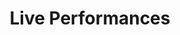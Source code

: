 ---
title: Live Performances
artwork: '{{ _site_root }}assets/img/tim-3.jpg'
vertical_position: bottom
horizontal_position: left
_fieldset: live-performances
---
